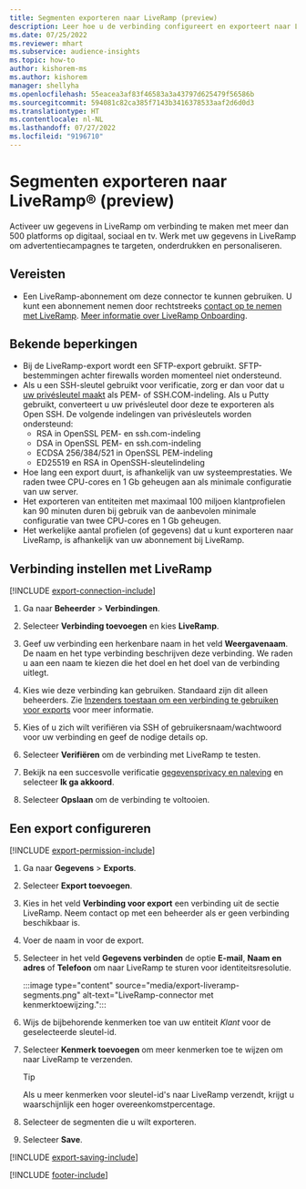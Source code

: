 ```yaml
---
title: Segmenten exporteren naar LiveRamp (preview)
description: Leer hoe u de verbinding configureert en exporteert naar LiveRamp.
ms.date: 07/25/2022
ms.reviewer: mhart
ms.subservice: audience-insights
ms.topic: how-to
author: kishorem-ms
ms.author: kishorem
manager: shellyha
ms.openlocfilehash: 55eacea3af83f46583a3a43797d625479f56586b
ms.sourcegitcommit: 594081c82ca385f7143b3416378533aaf2d6d0d3
ms.translationtype: HT
ms.contentlocale: nl-NL
ms.lasthandoff: 07/27/2022
ms.locfileid: "9196710"
---
```

# <a name="export-segments-to-liverampreg-preview"></a>Segmenten exporteren naar LiveRamp&reg; (preview)

Activeer uw gegevens in LiveRamp om verbinding te maken met meer dan 500 platforms op digitaal, sociaal en tv. Werk met uw gegevens in LiveRamp om advertentiecampagnes te targeten, onderdrukken en personaliseren.

## <a name="prerequisites"></a>Vereisten

- Een LiveRamp-abonnement om deze connector te kunnen gebruiken. U kunt een abonnement nemen door rechtstreeks [contact op te nemen met LiveRamp](https://liveramp.com/contact/). [Meer informatie over LiveRamp Onboarding](https://liveramp.com/our-platform/data-onboarding/).

## <a name="known-limitations"></a>Bekende beperkingen

- Bij de LiveRamp-export wordt een SFTP-export gebruikt. SFTP-bestemmingen achter firewalls worden momenteel niet ondersteund.
- Als u een SSH-sleutel gebruikt voor verificatie, zorg er dan voor dat u [uw privésleutel maakt](/azure/virtual-machines/linux/create-ssh-keys-detailed#basic-example) als PEM- of SSH.COM-indeling. Als u Putty gebruikt, converteert u uw privésleutel door deze te exporteren als Open SSH. De volgende indelingen van privésleutels worden ondersteund:
  - RSA in OpenSSL PEM- en ssh.com-indeling
  - DSA in OpenSSL PEM- en ssh.com-indeling
  - ECDSA 256/384/521 in OpenSSL PEM-indeling
  - ED25519 en RSA in OpenSSH-sleutelindeling
- Hoe lang een export duurt, is afhankelijk van uw systeemprestaties. We raden twee CPU-cores en 1 Gb geheugen aan als minimale configuratie van uw server.
- Het exporteren van entiteiten met maximaal 100 miljoen klantprofielen kan 90 minuten duren bij gebruik van de aanbevolen minimale configuratie van twee CPU-cores en 1 Gb geheugen.
- Het werkelijke aantal profielen (of gegevens) dat u kunt exporteren naar LiveRamp, is afhankelijk van uw abonnement bij LiveRamp.

## <a name="set-up-connection-to-liveramp"></a>Verbinding instellen met LiveRamp

[!INCLUDE [export-connection-include](includes/export-connection-admn.md)]

1. Ga naar **Beheerder** > **Verbindingen**.

1. Selecteer **Verbinding toevoegen** en kies **LiveRamp**.

1. Geef uw verbinding een herkenbare naam in het veld **Weergavenaam**. De naam en het type verbinding beschrijven deze verbinding. We raden u aan een naam te kiezen die het doel en het doel van de verbinding uitlegt.

1. Kies wie deze verbinding kan gebruiken. Standaard zijn dit alleen beheerders. Zie [Inzenders toestaan om een verbinding te gebruiken voor exports](connections.md#allow-contributors-to-use-a-connection-for-exports) voor meer informatie.

1. Kies of u zich wilt verifiëren via SSH of gebruikersnaam/wachtwoord voor uw verbinding en geef de nodige details op.

1. Selecteer **Verifiëren** om de verbinding met LiveRamp te testen.

1. Bekijk na een succesvolle verificatie [gegevensprivacy en naleving](connections.md#data-privacy-and-compliance) en selecteer **Ik ga akkoord**.

1. Selecteer **Opslaan** om de verbinding te voltooien.

## <a name="configure-an-export"></a>Een export configureren

[!INCLUDE [export-permission-include](includes/export-permission.md)]

1. Ga naar **Gegevens** > **Exports**.

1. Selecteer **Export toevoegen**.

1. Kies in het veld **Verbinding voor export** een verbinding uit de sectie LiveRamp. Neem contact op met een beheerder als er geen verbinding beschikbaar is.

1. Voer de naam in voor de export.

1. Selecteer in het veld **Gegevens verbinden** de optie **E-mail**, **Naam en adres** of **Telefoon** om naar LiveRamp te sturen voor identiteitsresolutie.

   :::image type="content" source="media/export-liveramp-segments.png" alt-text="LiveRamp-connector met kenmerktoewijzing.":::

1. Wijs de bijbehorende kenmerken toe van uw entiteit *Klant* voor de geselecteerde sleutel-id.

1. Selecteer **Kenmerk toevoegen** om meer kenmerken toe te wijzen om naar LiveRamp te verzenden.

   > [!TIP]
   > Als u meer kenmerken voor sleutel-id's naar LiveRamp verzendt, krijgt u waarschijnlijk een hoger overeenkomstpercentage.

1. Selecteer de segmenten die u wilt exporteren.

1. Selecteer **Save**.

[!INCLUDE [export-saving-include](includes/export-saving.md)]

[!INCLUDE [footer-include](includes/footer-banner.md)]
